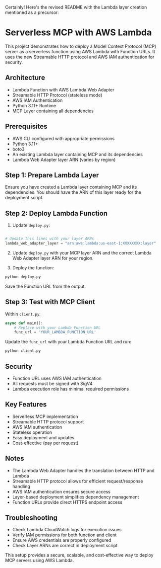 Certainly! Here's the revised README with the Lambda layer creation mentioned as a precursor:

# Serverless MCP with AWS Lambda

This project demonstrates how to deploy a Model Context Protocol (MCP) server as a serverless function using AWS Lambda with Function URLs. It uses the new Streamable HTTP protocol and AWS IAM authentication for security.

## Architecture
- Lambda Function with AWS Lambda Web Adapter
- Streamable HTTP Protocol (stateless mode)
- AWS IAM Authentication
- Python 3.11+ Runtime
- MCP Layer containing all dependencies

## Prerequisites
- AWS CLI configured with appropriate permissions
- Python 3.11+
- boto3
- An existing Lambda layer containing MCP and its dependencies
- Lambda Web Adapter layer ARN (varies by region)

## Step 1: Prepare Lambda Layer

Ensure you have created a Lambda layer containing MCP and its dependencies. You should have the ARN of this layer ready for the deployment script.

## Step 2: Deploy Lambda Function

1. Update `deploy.py`:
```python

# Update this lines with your layer ARNs
lambda_web_adapter_layer = "arn:aws:lambda:us-east-1:XXXXXXXX:layer"
```

2. Update `deploy.py` with your MCP layer ARN and the correct Lambda Web Adapter layer ARN for your region.

3. Deploy the function:
```bash
python deploy.py
```

Save the Function URL from the output.

## Step 3: Test with MCP Client

Within `client.py`:
```python
async def main():
    # Replace with your Lambda Function URL
    func_url = 'YOUR_LAMBDA_FUNCTION_URL'
```

Update the `func_url` with your Lambda Function URL and run:
```bash
python client.py
```

## Security
- Function URL uses AWS IAM authentication
- All requests must be signed with SigV4
- Lambda execution role has minimal required permissions

## Key Features
- Serverless MCP implementation
- Streamable HTTP protocol support
- AWS IAM authentication
- Stateless operation
- Easy deployment and updates
- Cost-effective (pay per request)

## Notes
- The Lambda Web Adapter handles the translation between HTTP and Lambda
- Streamable HTTP protocol allows for efficient request/response handling
- AWS IAM authentication ensures secure access
- Layer-based deployment simplifies dependency management
- Function URLs provide direct HTTPS endpoint access

## Troubleshooting
- Check Lambda CloudWatch logs for execution issues
- Verify IAM permissions for both function and client
- Ensure AWS credentials are properly configured
- Check Layer ARNs are correct in deployment script

This setup provides a secure, scalable, and cost-effective way to deploy MCP servers using AWS Lambda.